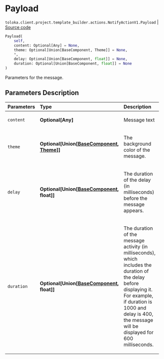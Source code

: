 # Payload
`toloka.client.project.template_builder.actions.NotifyActionV1.Payload` | [Source code](https://github.com/Toloka/toloka-kit/blob/v1.1.4/src/client/project/template_builder/actions.py#L54)

```python
Payload(
    self,
    content: Optional[Any] = None,
    theme: Optional[Union[BaseComponent, Theme]] = None,
    *,
    delay: Optional[Union[BaseComponent, float]] = None,
    duration: Optional[Union[BaseComponent, float]] = None
)
```

Parameters for the message.

## Parameters Description

| Parameters | Type | Description |
| :----------| :----| :-----------|
`content`|**Optional\[Any\]**|<p>Message text</p>
`theme`|**Optional\[Union\[[BaseComponent](toloka.client.project.template_builder.base.BaseComponent.md), [Theme](toloka.client.project.template_builder.actions.NotifyActionV1.Payload.Theme.md)\]\]**|<p>The background color of the message.</p>
`delay`|**Optional\[Union\[[BaseComponent](toloka.client.project.template_builder.base.BaseComponent.md), float\]\]**|<p>The duration of the delay (in milliseconds) before the message appears.</p>
`duration`|**Optional\[Union\[[BaseComponent](toloka.client.project.template_builder.base.BaseComponent.md), float\]\]**|<p>The duration of the message activity (in milliseconds), which includes the duration of the delay before displaying it. For example, if duration is 1000 and delay is 400, the message will be displayed for 600 milliseconds.</p>
